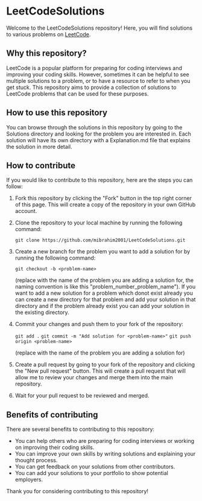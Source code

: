 # LeetCodeSolutions

Welcome to the LeetCodeSolutions repository! Here, you will find solutions to various problems on [LeetCode](https://leetcode.com/).

## Why this repository?

LeetCode is a popular platform for preparing for coding interviews and improving your coding skills. However, sometimes it can be helpful to see multiple solutions to a problem, or to have a resource to refer to when you get stuck. This repository aims to provide a collection of solutions to LeetCode problems that can be used for these purposes.

## How to use this repository

You can browse through the solutions in this repository by going to the Solutions directory and looking for the problem you are interested in. Each solution will have its own directory with a Explanation.md file that explains the solution in more detail.

## How to contribute

If you would like to contribute to this repository, here are the steps you can follow:

1. Fork this repository by clicking the "Fork" button in the top right corner of this page. This will create a copy of the repository in your own GitHub account.

2. Clone the repository to your local machine by running the following command:

   `git clone https://github.com/mibrahim2001/LeetCodeSolutions.git`

3. Create a new branch for the problem you want to add a solution for by running the following command:

   `git checkout -b <problem-name>`

   (replace <problem-name> with the name of the problem you are adding a solution for, the naming convention is like this "problem_number_problem_name"). If you want to add a new solution for a problem which donot exist already you can create a new directory for that problem and add your solution in that directory and if the problem already exist you can add your solution in the existing directory.

4. Commit your changes and push them to your fork of the repository:

   `git add .`
   `git commit -m "Add solution for <problem-name>"`
   `git push origin <problem-name>`
   
   (replace <problem-name> with the name of the problem you are adding a solution for)

5. Create a pull request by going to your fork of the repository and clicking the "New pull request" button. This will create a pull request that will allow me to review your changes and merge them into the main repository.

6. Wait for your pull request to be reviewed and merged.

## Benefits of contributing

There are several benefits to contributing to this repository:

- You can help others who are preparing for coding interviews or working on improving their coding skills.
- You can improve your own skills by writing solutions and explaining your thought process.
- You can get feedback on your solutions from other contributors.
- You can add your solutions to your portfolio to show potential employers.

Thank you for considering contributing to this repository!
